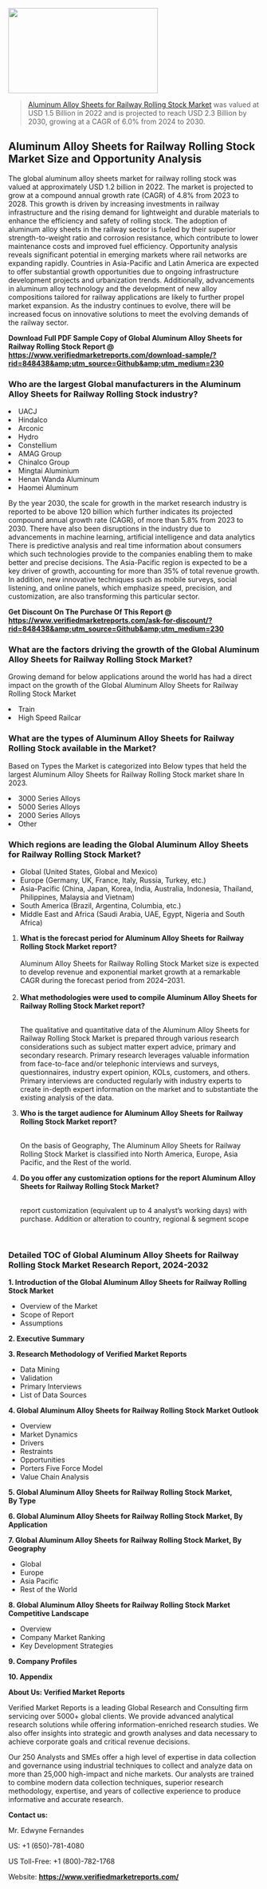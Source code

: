 <img src="https://ffe5etoiles.com/wp-content/uploads/2024/12/MST1-300x171.png" alt="" width="300" height="171" class="alignnone size-medium wp-image-20088" /><blockquote><p><p><a href="https://www.verifiedmarketreports.com/download-sample/?rid=848438&utm_source=Github&utm_medium=230" target="_blank">Aluminum Alloy Sheets for Railway Rolling Stock Market</a> was valued at USD 1.5 Billion in 2022 and is projected to reach USD 2.3 Billion by 2030, growing at a CAGR of 6.0% from 2024 to 2030.</p></blockquote><p><h2>Aluminum Alloy Sheets for Railway Rolling Stock Market Size and Opportunity Analysis</h2>The global aluminum alloy sheets market for railway rolling stock was valued at approximately USD 1.2 billion in 2022. The market is projected to grow at a compound annual growth rate (CAGR) of 4.8% from 2023 to 2028. This growth is driven by increasing investments in railway infrastructure and the rising demand for lightweight and durable materials to enhance the efficiency and safety of rolling stock. The adoption of aluminum alloy sheets in the railway sector is fueled by their superior strength-to-weight ratio and corrosion resistance, which contribute to lower maintenance costs and improved fuel efficiency. Opportunity analysis reveals significant potential in emerging markets where rail networks are expanding rapidly. Countries in Asia-Pacific and Latin America are expected to offer substantial growth opportunities due to ongoing infrastructure development projects and urbanization trends. Additionally, advancements in aluminum alloy technology and the development of new alloy compositions tailored for railway applications are likely to further propel market expansion. As the industry continues to evolve, there will be increased focus on innovative solutions to meet the evolving demands of the railway sector.</p><p class=""><strong>Download Full PDF Sample Copy of Global Aluminum Alloy Sheets for Railway Rolling Stock Report @ <a href="https://www.verifiedmarketreports.com/download-sample/?rid=848438&amp;utm_source=Github&amp;utm_medium=230" target="_blank">https://www.verifiedmarketreports.com/download-sample/?rid=848438&amp;utm_source=Github&amp;utm_medium=230</a></strong></p><h3 id="" class="">Who are the largest Global manufacturers in the Aluminum Alloy Sheets for Railway Rolling Stock industry?</h3><p><li>UACJ</li><li> Hindalco</li><li> Arconic</li><li> Hydro</li><li> Constellium</li><li> AMAG Group</li><li> Chinalco Group</li><li> Mingtai Aluminium</li><li> Henan Wanda Aluminum</li><li> Haomei Aluminum</li></p><div class=""><div class="" dir="" data-message-author-role="" data-message-id="" data-message-model-slug=""><div class=""><div class=""><div class=""><div class="" dir="" data-message-author-role="" data-message-id="" data-message-model-slug=""><div class=""><div class=""><p>By the year 2030, the scale for growth in the market research industry is reported to be above 120 billion which further indicates its projected compound annual growth rate (CAGR), of more than 5.8% from 2023 to 2030. There have also been disruptions in the industry due to advancements in machine learning, artificial intelligence and data analytics There is predictive analysis and real time information about consumers which such technologies provide to the companies enabling them to make better and precise decisions. The Asia-Pacific region is expected to be a key driver of growth, accounting for more than 35% of total revenue growth. In addition, new innovative techniques such as mobile surveys, social listening, and online panels, which emphasize speed, precision, and customization, are also transforming this particular sector.</p><p><strong>Get Discount On The Purchase Of This Report @&nbsp; <a href="https://www.verifiedmarketreports.com/ask-for-discount/?rid=848438&amp;utm_source=Github&amp;utm_medium=230" target="_blank">https://www.verifiedmarketreports.com/ask-for-discount/?rid=848438&amp;utm_source=Github&amp;utm_medium=230</a></strong></p></div></div></div></div></div></div></div></div><h3 id="" class="">What are the factors driving the growth of the Global Aluminum Alloy Sheets for Railway Rolling Stock Market?</h3><p id="" class="">Growing demand for below applications around the world has had a direct impact on the growth of the Global Aluminum Alloy Sheets for Railway Rolling Stock Market</p><p id="" class=""><li>Train</li><li> High Speed Railcar</li></p><h3 id="" class="">What are the types of Aluminum Alloy Sheets for Railway Rolling Stock available in the Market?</h3><p id="" class="">Based on Types the Market is categorized into Below types that held the largest Aluminum Alloy Sheets for Railway Rolling Stock market share In 2023.</p><p id="" class=""><li>3000 Series Alloys</li><li> 5000 Series Alloys</li><li> 2000 Series Alloys</li><li> Other</li></p><h3 id="" class="">Which regions are leading the Global Aluminum Alloy Sheets for Railway Rolling Stock Market?</h3><ul><li>Global (United States, Global and Mexico)</li><li>Europe (Germany, UK, France, Italy, Russia, Turkey, etc.)</li><li>Asia-Pacific (China, Japan, Korea, India, Australia, Indonesia, Thailand, Philippines, Malaysia and Vietnam)</li><li>South America (Brazil, Argentina, Columbia, etc.)</li><li>Middle East and Africa (Saudi Arabia, UAE, Egypt, Nigeria and South Africa)</li></ul><p><ol><li><strong>What is the forecast period for Aluminum Alloy Sheets for Railway Rolling Stock Market report?<br /></strong><br /><span data-sheets-root="1" data-sheets-value="{&quot;1&quot;:2,&quot;2&quot;:&quot;XXXX size is expected to develop revenue and exponential market growth at a remarkable CAGR during the forecast period from 2024&ndash;2030.&quot;}" data-sheets-userformat="{&quot;2&quot;:12674,&quot;4&quot;:{&quot;1&quot;:2,&quot;2&quot;:16776960},&quot;10&quot;:2,&quot;11&quot;:0,&quot;15&quot;:&quot;Arial&quot;,&quot;16&quot;:12}">Aluminum Alloy Sheets for Railway Rolling Stock Market size is expected to develop revenue and exponential market growth at a remarkable CAGR during the forecast period from 2024&ndash;2031.</span><br /><br /></li><li><strong>What methodologies were used to compile Aluminum Alloy Sheets for Railway Rolling Stock Market report?<br /><br /></strong><p>The qualitative and quantitative data of the&nbsp;Aluminum Alloy Sheets for Railway Rolling Stock Market is prepared through various research considerations such as subject matter expert advice, primary and secondary research. Primary research leverages valuable information from face-to-face and/or telephonic interviews and surveys, questionnaires, industry expert opinion, KOLs, customers, and others. Primary interviews are conducted regularly with industry experts to create in-depth expert information on the market and to substantiate the existing analysis of the data.&nbsp;</p></li><li><strong>Who is the target audience for Aluminum Alloy Sheets for Railway Rolling Stock Market report?<br /><br /></strong><p>On the basis of Geography, The&nbsp;Aluminum Alloy Sheets for Railway Rolling Stock Market is classified into North America, Europe, Asia Pacific, and the Rest of the world.</p></li><li><strong>Do you offer any customization options for the report Aluminum Alloy Sheets for Railway Rolling Stock Market?<br /><br /></strong><p>report customization (equivalent up to 4 analyst&rsquo;s working days) with purchase. Addition or alteration to country, regional &amp; segment scope</p><p>&nbsp;</p></li></ol></p><h3 id="" class="">Detailed TOC of Global Aluminum Alloy Sheets for Railway Rolling Stock Market Research Report, 2024-2032</h3><p id="" class=""><strong>1. Introduction of the Global Aluminum Alloy Sheets for Railway Rolling Stock Market</strong></p><ul><li>Overview of the Market</li><li>Scope of Report</li><li>Assumptions</li></ul><p id="" class=""><strong>2. Executive Summary</strong></p><p id="" class=""><strong>3. Research Methodology of&nbsp;Verified Market Reports</strong></p><ul><li>Data Mining</li><li>Validation</li><li>Primary Interviews</li><li>List of Data Sources</li></ul><p id="" class=""><strong>4. Global Aluminum Alloy Sheets for Railway Rolling Stock Market Outlook</strong></p><ul><li>Overview</li><li>Market Dynamics</li><li>Drivers</li><li>Restraints</li><li>Opportunities</li><li>Porters Five Force Model</li><li>Value Chain Analysis</li></ul><p id="" class=""><strong>5. Global Aluminum Alloy Sheets for Railway Rolling Stock Market, By&nbsp;Type</strong></p><p id="" class=""><strong>6. Global Aluminum Alloy Sheets for Railway Rolling Stock Market, By Application</strong></p><p id="" class=""><strong>7. Global Aluminum Alloy Sheets for Railway Rolling Stock Market, By Geography</strong></p><ul><li>Global</li><li>Europe</li><li>Asia Pacific</li><li>Rest of the World</li></ul><p id="" class=""><strong>8. Global Aluminum Alloy Sheets for Railway Rolling Stock Market Competitive Landscape</strong></p><ul><li>Overview</li><li>Company Market Ranking</li><li>Key Development Strategies</li></ul><p id="" class=""><strong>9. Company Profiles</strong></p><p id="" class=""><strong>10. Appendix</strong></p><p id="" class=""><strong>About Us: Verified Market Reports</strong></p><p id="" class="">Verified Market Reports is a leading Global Research and Consulting firm servicing over 5000+ global clients. We provide advanced analytical research solutions while offering information-enriched research studies. We also offer insights into strategic and growth analyses and data necessary to achieve corporate goals and critical revenue decisions.</p><p id="" class="">Our 250 Analysts and SMEs offer a high level of expertise in data collection and governance using industrial techniques to collect and analyze data on more than 25,000 high-impact and niche markets. Our analysts are trained to combine modern data collection techniques, superior research methodology, expertise, and years of collective experience to produce informative and accurate research.</p><p id="" class=""><strong>Contact us:</strong></p><p id="" class="">Mr. Edwyne Fernandes</p><p id="" class="">US: +1 (650)-781-4080</p><p id="" class="">US Toll-Free: +1 (800)-782-1768</p><p id="" class="">Website: <a target="" data-test-app-aware-link=""><strong>https://www.verifiedmarketreports.com/</strong></a></p>
